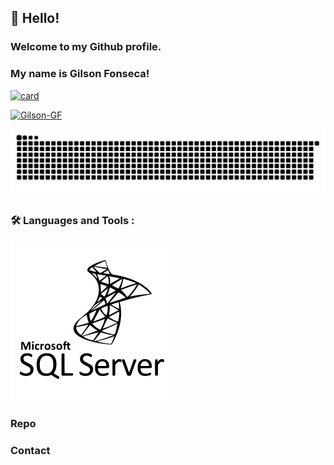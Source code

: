 ## 👋 Hello! 

### Welcome to my Github profile.

### My name is Gilson Fonseca!

[![card](https://github-readme-stats.vercel.app/api?username=Gilson-GF&theme=dracula&show_icons=true)](https://github.com/Gilson-GF/)

[![Gilson-GF](https://github-readme-stats.vercel.app/api/top-langs/?username=Gilson-GF&hide=html&layout=compact&theme=dracula)](https://github.com/Gilson-GF/)

![GitHub Snake dark](https://github.com/Gilson-GF/Gilson-GF/blob/output/github-contribution-grid-snake-dark.svg)

 ### :hammer_and_wrench: Languages and Tools :

![](https://github.com/devicons/devicon/blob/master/icons/microsoftsqlserver/microsoftsqlserver-plain-wordmark.svg)
 
 ### Repo 
 
 ### Contact 
